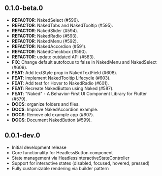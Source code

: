 ## 0.1.0-beta.0

 - **REFACTOR**: NakedSelect (#596).
 - **REFACTOR**: NakedTabs and NakedTooltip (#595).
 - **REFACTOR**: NakedSlider (#594).
 - **REFACTOR**: NakedRadio (#593).
 - **REFACTOR**: NakedMenu (#592).
 - **REFACTOR**: NakedAccordion (#591).
 - **REFACTOR**: NakedCheckbox (#590).
 - **REFACTOR**: update outdated API (#583).
 - **FIX**: Change default autofocus to false in NakedMenu and NakedSelect (#609).
 - **FEAT**: Add textStyle prop in NakedTextField (#608).
 - **FEAT**: Implement NakedTooltip Lifecycle (#603).
 - **FEAT**: Add test for Hover to NakedRadio (#601).
 - **FEAT**: Recreate NakedButton using Naked (#587).
 - **FEAT**: "Naked" - A Behavior-First UI Component Library for Flutter (#579).
 - **DOCS**: organize folders and files.
 - **DOCS**: Improve NakedAccordion example.
 - **DOCS**: Remove old example app (#607).
 - **DOCS**: Document NakedButton (#599).

## 0.0.1-dev.0

* Initial development release
* Core functionality for HeadlessButton component
* State management via HeadlessInteractiveStateController
* Support for interactive states (disabled, focused, hovered, pressed)
* Fully customizable rendering via builder pattern

